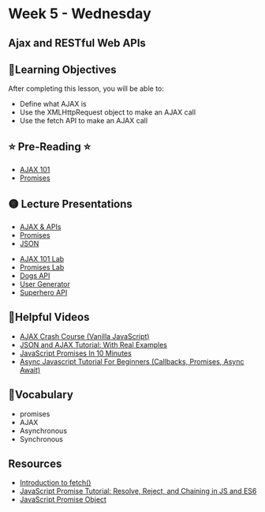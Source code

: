 # Week 5 - Wednesday

## Ajax and RESTful Web APIs

## 📍Learning Objectives
After completing this lesson, you will be able to:

- Define what AJAX is
- Use the XMLHttpRequest object to make an AJAX call
- Use the fetch API to make an AJAX call

## ⭐️ Pre-Reading ⭐️
- [AJAX 101](https://digitalcrafts.instructure.com/courses/189/pages/reading-ajax-101?module_item_id=23277)
- [Promises](https://digitalcrafts.instructure.com/courses/189/pages/reading-promises?module_item_id=23278)

<!-- ## 📍Agenda -->

## 🟡 Lecture Presentations
- [AJAX & APIs](http://dc-houston.herokuapp.com/p2/Javascript/AJAX.html#1)
- [Promises](https://dc-houston.herokuapp.com/p2/Postgres/Promises.html#1)
- [JSON](http://dc-houston.herokuapp.com/p2/Javascript/JSON.html#1)

<!-- ## 🟣Labs  -->
- [AJAX 101 Lab](https://digitalcrafts.instructure.com/courses/189/pages/ajax-101?module_item_id=23284)
- [Promises Lab](https://digitalcrafts.instructure.com/courses/189/pages/promises?module_item_id=23285)
- [Dogs API](https://digitalcrafts.instructure.com/courses/189/assignments/4688?module_item_id=23281)
- [User Generator](https://github.com/veros-labs/js-lab-api-random-user-generator)
- [Superhero API](https://digitalcrafts.instructure.com/courses/189/assignments/4593?module_item_id=23282)


<!-- ## 🟠Homework
- [homework](./homework)  -->

## 🔵Helpful Videos
- [AJAX Crash Course (Vanilla JavaScript)](https://www.youtube.com/watch?v=82hnvUYY6QA)
- [JSON and AJAX Tutorial: With Real Examples](https://www.youtube.com/watch?v=rJesac0_Ftw)
- [JavaScript Promises In 10 Minutes](https://www.youtube.com/watch?v=DHvZLI7Db8E&t=287s)
- [Async Javascript Tutorial For Beginners (Callbacks, Promises, Async Await)](https://www.youtube.com/watch?v=_8gHHBlbziw&t=1443s)

<!-- ## ✔️Todo Checklist
- [ ] -->

## 🔶Vocabulary
- promises
- AJAX
- Asynchronous
- Synchronous

<!-- ## 🔷Test Your knowledge -->


## Resources
- [Introduction to fetch()](https://developers.google.com/web/updates/2015/03/introduction-to-fetch) 
- [JavaScript Promise Tutorial: Resolve, Reject, and Chaining in JS and ES6](https://www.freecodecamp.org/news/javascript-es6-promises-for-beginners-resolve-reject-and-chaining-explained/)
- [JavaScript Promise Object](https://www.w3schools.com/js/js_promise.asp)



